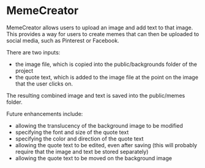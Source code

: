 # MemeCreator

MemeCreator allows users to upload an image and add text to that image. This provides a way for users to create memes that can then be uploaded to social media, such as Pinterest or Facebook.

There are two inputs: 

- the image file, which is copied into the public/backgrounds folder of the project
- the quote text, which is added to the image file at the point on the image that the user clicks on.

The resulting combined image and text is saved into the public/memes folder. 

Future enhancements include:

- allowing the translucency of the background image to be modified
- specifying the font and size of the quote text
- specifying the color and direction of the quote text
- allowing the quote text to be edited, even after saving (this will probably require that the image and text be stored separately)
- allowing the quote text to be moved on the background image

